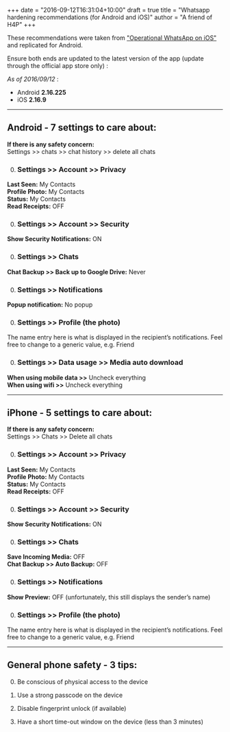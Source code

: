 +++
date = "2016-09-12T16:31:04+10:00"
draft = true
title = "Whatsapp hardening recommendations (for Android and iOS)"
author = "A friend of H4P"
+++

These recommendations were taken from ["Operational WhatsApp on iOS"](https://medium.com/@thegrugq/operational-whatsapp-on-ios-ce9a4231a034#.8hw8ec6ob) and replicated for Android.

Ensure both ends are updated to the latest version of the app (update through the official app store only) :

_As of 2016/09/12_ :

* Android **2.16.225**
* iOS **2.16.9**

---

## Android - 7 settings to care about:

**If there is any safety concern:**<br>
Settings >> chats >> chat history >> delete all chats

0. ### Settings >> Account >> Privacy
**Last Seen:** My Contacts <br>
**Profile Photo:** My Contacts <br>
**Status:** My Contacts <br>
**Read Receipts:** OFF <br>

0. ### Settings >> Account >> Security
**Show Security Notifications:** ON

0. ### Settings >> Chats
**Chat Backup >> Back up to Google Drive:** Never

0. ### Settings >> Notifications
**Popup notification:** No popup

0. ### Settings >> Profile (the photo)
The name entry here is what is displayed in the recipient’s notifications. Feel free to change to a generic value, e.g. Friend

0. ### Settings >> Data usage  >> Media auto download
**When using mobile data >>** Uncheck everything <br>
**When using wifi >>** Uncheck everything

---

## iPhone - 5 settings to care about:

**If there is any safety concern:**<br>
Settings >> Chats >>  Delete all chats

0. ### Settings >> Account >> Privacy
**Last Seen:** My Contacts <br>
**Profile Photo:** My Contacts <br>
**Status:** My Contacts <br>
**Read Receipts:** OFF<br>

0. ### Settings >> Account >> Security
**Show Security Notifications:** ON

0. ### Settings >> Chats
**Save Incoming Media:** OFF <br>
**Chat Backup >> Auto Backup:** OFF<br>

0. ### Settings >> Notifications
**Show Preview:** OFF (unfortunately, this still displays the sender’s name)

0. ### Settings >> Profile (the photo)
The name entry here is what is displayed in the recipient’s notifications. Feel free to change to a generic value, e.g. Friend

---

## General phone safety - 3 tips:

0. Be conscious of physical access to the device

0. Use a strong passcode on the device

0. Disable fingerprint unlock (if available)

0. Have a short time-out window on the device (less than 3 minutes)